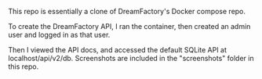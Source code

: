 This repo is essentially a clone of DreamFactory's Docker compose repo.

To create the DreamFactory API, I ran the container, then created an admin user and logged in as that user.

Then I viewed the API docs, and accessed the default SQLite API at localhost/api/v2/db. Screenshots are included
in the "screenshots" folder in this repo.
